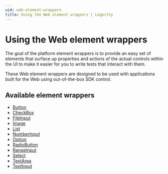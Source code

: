 ```yaml
---
uid: web-element-wrappers
title: Using the Web element wrappers | Legerity
---
```


# Using the Web element wrappers

The goal of the platform element wrappers is to provide an easy set of elements that surface up properties and actions of the actual controls within the UI to make it easier for you to write tests that interact with them.

These Web element wrappers are designed to be used with applications built for the Web using out-of-the-box SDK control.

## Available element wrappers

- [Button](https://github.com/MADE-Apps/legerity/blob/main/src/Legerity.Web/Elements/Core/Button.cs)
- [CheckBox](https://github.com/MADE-Apps/legerity/blob/main/src/Legerity.Web/Elements/Core/CheckBox.cs)
- [FileInput](https://github.com/MADE-Apps/legerity/blob/main/src/Legerity.Web/Elements/Core/FileInput.cs)
- [Image](https://github.com/MADE-Apps/legerity/blob/main/src/Legerity.Web/Elements/Core/Image.cs)
- [List](https://github.com/MADE-Apps/legerity/blob/main/src/Legerity.Web/Elements/Core/List.cs)
- [NumberInput](https://github.com/MADE-Apps/legerity/blob/main/src/Legerity.Web/Elements/Core/NumberInput.cs)
- [Option](https://github.com/MADE-Apps/legerity/blob/main/src/Legerity.Web/Elements/Core/Option.cs)
- [RadioButton](https://github.com/MADE-Apps/legerity/blob/main/src/Legerity.Web/Elements/Core/RadioButton.cs)
- [RangeInput](https://github.com/MADE-Apps/legerity/blob/main/src/Legerity.Web/Elements/Core/RangeInput.cs)
- [Select](https://github.com/MADE-Apps/legerity/blob/main/src/Legerity.Web/Elements/Core/Select.cs)
- [TextArea](https://github.com/MADE-Apps/legerity/blob/main/src/Legerity.Web/Elements/Core/TextArea.cs)
- [TextInput](https://github.com/MADE-Apps/legerity/blob/main/src/Legerity.Web/Elements/Core/TextInput.cs)

